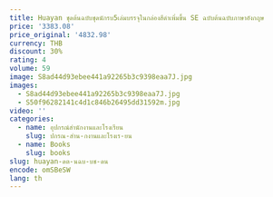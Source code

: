 ```yaml
---
title: Huayan ชุดต้นฉบับชุดนักรบ5เล่มบรรจุในกล่องสีดำเพิ่มขึ้น SE ฉบับต้นฉบับภาษาอังกฤษ
price: '3383.08'
price_original: '4832.98'
currency: THB
discount: 30%
rating: 4
volume: 59
image: S8ad44d93ebee441a92265b3c9398eaa7J.jpg
images:
  - S8ad44d93ebee441a92265b3c9398eaa7J.jpg
  - S50f96282141c4d1c846b26495dd31592m.jpg
video: ''
categories:
  - name: อุปกรณ์สำนักงานและโรงเรียน
    slug: ปกรณ-สำน-กงานและโรงเร-ยน
  - name: Books
    slug: books
slug: huayan-ดต-นฉบ-บช-ดน
encode: omSBeSW
lang: th
---
```

  